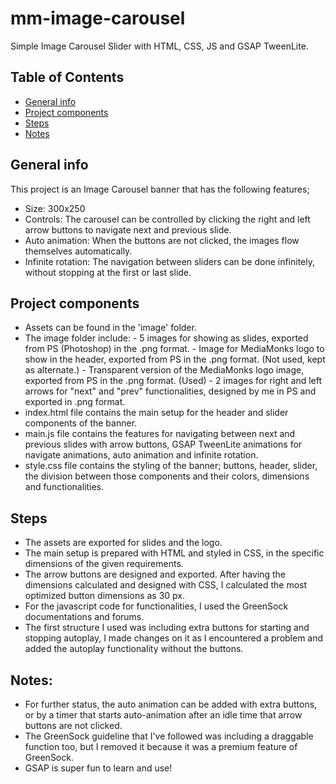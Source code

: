 # mm-image-carousel

Simple Image Carousel Slider with HTML, CSS, JS and GSAP TweenLite.

## Table of Contents
* [General info](#general-info)
* [Project components](#project-components)
* [Steps](#steps)
* [Notes](#notes)


## General info
This project is an Image Carousel banner that has the following features;
* Size: 300x250
* Controls: The carousel can be controlled by clicking the right and left arrow buttons to navigate next and previous slide.
* Auto animation: When the buttons are not clicked, the images flow themselves automatically.
* Infinite rotation: The navigation between sliders can be done infinitely, without stopping at the first or last slide.

## Project components
* Assets can be found in the 'image' folder.
* The image folder include:
        - 5 images for showing as slides, exported from PS (Photoshop) in the .png format.
        - Image for MediaMonks logo to show in the header, exported from PS in the .png format. (Not used, kept as alternate.)
        - Transparent version of the MediaMonks logo image, exported from PS in the .png format. (Used)
        - 2 images for right and left arrows for "next" and "prev" functionalities, designed by me in PS and exported in .png format.
* index.html file contains the main setup for the header and slider components of the banner. 
* main.js file contains the features for navigating between next and previous slides with arrow buttons, GSAP TweenLite animations for navigate animations, auto animation and infinite rotation.
* style.css file contains the styling of the banner; buttons, header, slider, the division between those components and their colors, dimensions and functionalities.

## Steps
* The assets are exported for slides and the logo. 
* The main setup is prepared with HTML and styled in CSS, in the specific dimensions of the given requirements.
* The arrow buttons are designed and exported. After having the dimensions calculated and designed with CSS, I calculated the most optimized button dimensions as 30 px.
* For the javascript code for functionalities, I used the GreenSock documentations and forums.
* The first structure I used was including extra buttons for starting and stopping autoplay, I made changes on it as I encountered a problem and added the autoplay functionality without the buttons.

## Notes:
* For further status, the auto animation can be added with extra buttons, or by a timer that starts auto-animation after an idle time that arrow buttons are not clicked.
* The GreenSock guideline that I've followed was including a draggable function too, but I removed it because it was a premium feature of GreenSock.
* GSAP is super fun to learn and use! 



